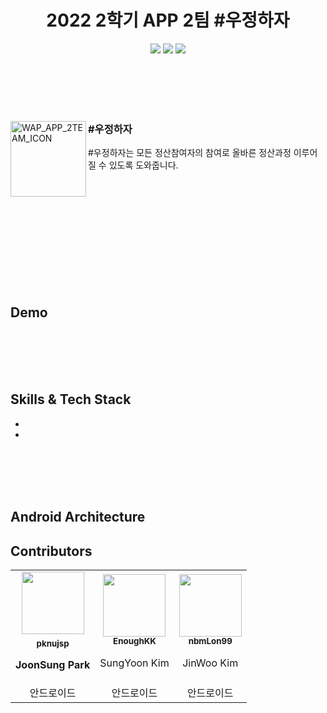 <h1 align="center">2022 2학기 APP 2팀 #우정하자</h1>

<p align="center">
    <img src="https://img.shields.io/badge/Kotlin-1.7.20-7F52FF?style=for-the-badge&logo=Kotlin&logoColor=white"/>
    <img src="https://img.shields.io/badge/Android-3DDC84?style=for-the-badge&logo=android&logoColor=white"/>
    <img src="https://img.shields.io/badge/all_contributors-3-orange.svg?style=for-the-badge"/>
</p>

<br></br>
<br></br>




<div>
  <div style="float: left">
    <img align="left" width="121" alt="WAP_APP_2TEAM_ICON"  
      src="https://github.com/pknu-wap/2022_2_WAP_APP_TEAM2/blob/feature/%2353/optimize_ongoing_dutch_fragment/app/src/main/res/mipmap-xxxhdpi/ic_launcher.png">
  </div>
  <div>
    <h3>#우정하자</h3>
    <p>#우정하자는 모든 정산참여자의 참여로 올바른 정산과정 이루어 질 수 있도록 도와줍니다.</p>
  </div>
</div>


<br></br>
<br></br>
<br></br>
<br></br>
<br></br>



## Demo




<br></br>
<br></br>

## Skills & Tech Stack
- 
- 


<br></br>
<br></br>


<h2>Android Architecture</h2>



## Contributors

<!-- ALL-CONTRIBUTORS-LIST:START - Do not remove or modify this section -->
<!-- prettier-ignore-start -->
<!-- markdownlint-disable -->

<table>
  <tr>
    <td align="center">
    <a href="http://github.com/pknujsp"><img src="https://avatars.githubusercontent.com/pknujsp?v=4" width="100px;" alt=""/><br /><sub><b>pknujsp</sub></a><br /><p>JoonSung Park</p></td>
    <td align="center"><a href="https://github.com/EnoughKK"><img src="https://avatars.githubusercontent.com/EnoughKK?v=4" width="100px;" alt=""/><br /><sub><b>EnoughKK</b></sub></a><br /><p>SungYoon Kim</p></td>
    <td align="center"><a href="https://github.com/nbmLon99"><img src="https://avatars.githubusercontent.com/nbmLon99?v=4" width="100px;" at=""/><br /><sub><b>nbmLon99</b></sub></a><br /><p>JinWoo Kim</p></td>
  </tr>
  
   <tr>
    <td align="center">안드로이드</td>
    <td align="center">안드로이드</td>
    <td align="center">안드로이드</td>
  </tr>
</table>

<!-- markdownlint-restore -->
<!-- prettier-ignore-end -->

<!-- ALL-CONTRIBUTORS-LIST:END -->
